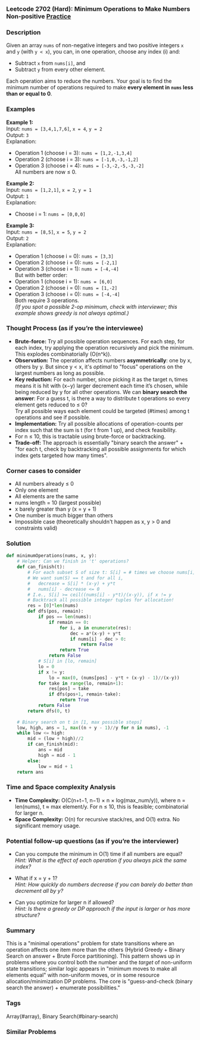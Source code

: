 ### Leetcode 2702 (Hard): Minimum Operations to Make Numbers Non-positive [Practice](https://leetcode.com/problems/minimum-operations-to-make-numbers-non-positive)

### Description  
Given an array `nums` of non-negative integers and two positive integers `x` and `y` (with `y < x`), you can, in one operation, choose any index \(i\) and:
- Subtract `x` from `nums[i]`, and
- Subtract `y` from every other element.

Each operation aims to reduce the numbers. Your goal is to find the minimum number of operations required to make **every element in `nums` less than or equal to 0**.

### Examples  

**Example 1:**  
Input: `nums = [3,4,1,7,6]`, `x = 4`, `y = 2`  
Output: `3`  
Explanation:  
- Operation 1 (choose i = 3): `nums = [1,2,-1,3,4]`  
- Operation 2 (choose i = 3): `nums = [-1,0,-3,-1,2]`  
- Operation 3 (choose i = 4): `nums = [-3,-2,-5,-3,-2]`  
All numbers are now ≤ 0.

**Example 2:**  
Input: `nums = [1,2,1]`, `x = 2`, `y = 1`  
Output: `1`  
Explanation:  
- Choose i = 1: `nums = [0,0,0]`

**Example 3:**  
Input: `nums = [8,5]`, `x = 5`, `y = 2`  
Output: `2`  
Explanation:  
- Operation 1 (choose i = 0): `nums = [3,3]`  
- Operation 2 (choose i = 0): `nums = [-2,1]`  
- Operation 3 (choose i = 1): `nums = [-4,-4]`  
But with better order:  
- Operation 1 (choose i = 1): `nums = [6,0]`  
- Operation 2 (choose i = 0): `nums = [1,-2]`  
- Operation 3 (choose i = 0): `nums = [-4,-4]`  
Both require 3 operations.  
*(If you spot a possible 2-op minimum, check with interviewer; this example shows greedy is not always optimal.)*

### Thought Process (as if you’re the interviewee)  
- **Brute-force:** Try all possible operation sequences. For each step, for each index, try applying the operation recursively and pick the minimum. This explodes combinatorially (O(n^k)).
- **Observation:** The operation affects numbers **asymmetrically**: one by x, others by y. But since y < x, it's *optimal* to "focus" operations on the largest numbers as long as possible.
- **Key reduction:** For each number, since picking it as the target nᵢ times means it is hit with (x−y) larger decrement each time it’s chosen, while being reduced by y for all other operations. We can **binary search the answer**: For a guess t, is there a way to distribute t operations so every element gets reduced to ≤ 0?  
  Try all possible ways each element could be targeted (#times) among t operations and see if possible.
- **Implementation:** Try all possible allocations of operation-counts per index such that the sum is t (for t from 1 up), and check feasibility. 
- For n ≤ 10, this is tractable using brute-force or backtracking.
- **Trade-off:** The approach is essentially "binary search the answer" + "for each t, check by backtracking all possible assignments for which index gets targeted how many times".

### Corner cases to consider  
- All numbers already ≤ 0  
- Only one element  
- All elements are the same  
- nums length = 10 (largest possible)  
- x barely greater than y (x = y + 1)  
- One number is much bigger than others  
- Impossible case (theoretically shouldn't happen as x, y > 0 and constraints valid)  

### Solution

```python
def minimumOperations(nums, x, y):
    # Helper: Can we finish in 't' operations?
    def can_finish(t):
        # For each subset S of size t: S[i] = # times we choose nums[i] as "main"
        # We want sum(S) == t and for all i,
        #   decrease = S[i] * (x-y) + y*t
        #   nums[i] - decrease <= 0
        # I.e., S[i] >= ceil((nums[i] - y*t)/(x-y)), if x != y
        # Backtrack all possible integer tuples for allocation!
        res = [0]*len(nums)
        def dfs(pos, remain):
            if pos == len(nums):
                if remain == 0:
                    for i, a in enumerate(res):
                        dec = a*(x-y) + y*t
                        if nums[i] - dec > 0:
                            return False
                    return True
                return False
            # S[i] in [lo, remain]
            lo = 0
            if x != y:
                lo = max(0, (nums[pos] - y*t + (x-y) - 1)//(x-y))
            for take in range(lo, remain+1):
                res[pos] = take
                if dfs(pos+1, remain-take):
                    return True
            return False
        return dfs(0, t)
    
    # Binary search on t in [1, max possible steps]
    low, high, ans = 1, max((n + y - 1)//y for n in nums), -1
    while low <= high:
        mid = (low + high)//2
        if can_finish(mid):
            ans = mid
            high = mid - 1
        else:
            low = mid + 1
    return ans
```

### Time and Space complexity Analysis  

- **Time Complexity:** O(C(n+t−1, n−1) × n × log(max_num/y)), where n = len(nums), t ≈ max element/y. For n ≤ 10, this is feasible; combinatorial for larger n.
- **Space Complexity:** O(n) for recursive stack/res, and O(1) extra. No significant memory usage.

### Potential follow-up questions (as if you’re the interviewer)  

- Can you compute the minimum in O(1) time if all numbers are equal?  
  *Hint: What is the effect of each operation if you always pick the same index?*

- What if x = y + 1?  
  *Hint: How quickly do numbers decrease if you can barely do better than decrement all by y?*

- Can you optimize for larger n if allowed?  
  *Hint: Is there a greedy or DP approach if the input is larger or has more structure?*

### Summary
This is a "minimal operations" problem for state transitions where an operation affects one item more than the others (Hybrid Greedy + Binary Search on answer + Brute Force partitioning). This pattern shows up in problems where you control both the number and the *target* of non-uniform state transitions; similar logic appears in "minimum moves to make all elements equal" with non-uniform moves, or in some resource allocation/minimization DP problems. The core is "guess-and-check (binary search the answer) + enumerate possibilities."

### Tags
Array(#array), Binary Search(#binary-search)

### Similar Problems
